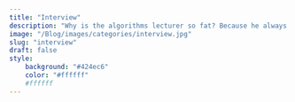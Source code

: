 ```yaml
---
title: "Interview"
description: "Why is the algorithms lecturer so fat? Because he always minimises the running time."
image: "/Blog/images/categories/interview.jpg"
slug: "interview"
draft: false
style:
    background: "#424ec6" 
    color: "#ffffff" 
    #ffffff
---
```

